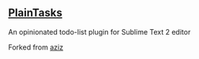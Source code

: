 ## [PlainTasks](https://github.com/aziz/PlainTasks)
An opinionated todo-list plugin for Sublime Text 2 editor

Forked from [aziz](https://github.com/aziz/PlainTasks)